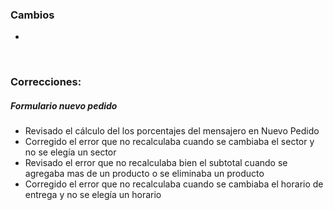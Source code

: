 <h3>Cambios</h3>
<ul>
    <li></li>
</ul>

</br>

<h3>Correcciones:</h3>

<h5>Formulario nuevo pedido</h5>
<ul>
    <li>Revisado el cálculo del los porcentajes del mensajero en Nuevo Pedido</li>
    <li>Corregido el error que no recalculaba cuando se cambiaba el sector y no se elegía un sector</li>
    <li>Revisado el error que no recalculaba bien el subtotal cuando se agregaba mas de un producto o se eliminaba un producto</li>
    <li>Corregido el error que no recalculaba cuando se cambiaba el horario de entrega y no se elegía un horario</li>
</ul>